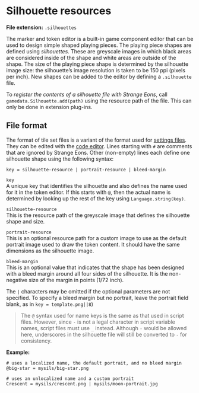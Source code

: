 # Silhouette resources

**File extension:** `.silhouettes`

The marker and token editor is a built-in game component editor that can be used to design simple shaped playing pieces. The playing piece shapes are defined using *silhouettes*. These are greyscale images in which black areas are considered inside of the shape and white areas are outside of the shape. The size of the playing piece shape is determined by the silhouette image size: the silhouette’s image resolution is taken to be 150 ppi (pixels per inch). New shapes can be added to the editor by defining a `.silhouette` file.

To *register the contents of a silhouette file with Strange Eons*, call `gamedata.Silhouette.add(path)` using the resource path of the file. This can only be done in extension plug-ins.

## File format

The format of tile set files is a variant of the format used for [settings files](dm-res-settings.md). They can be edited with the [code editor](dm-code-editor.md). Lines starting with `#` are comments that are ignored by Strange Eons. Other (non-empty) lines each define one silhouette shape using the following syntax:

```properties
key = silhouette-resource | portrait-resource | bleed-margin
```

`key`  
A unique key that identifies the silhouette and also defines the name used for it in the token editor. If this starts with `@`, then the actual name is determined by looking up the rest of the key using `Language.string(key)`.

`silhouette-resource`  
This is the resource path of the greyscale image that defines the silhouette shape and size.

`portrait-resource`  
This is an optional resource path for a custom image to use as the default portrait image used to draw the token content. It should have the same dimensions as the silhouette image.

`bleed-margin`  
This is an optional value that indicates that the shape has been designed with a bleed margin around all four sides of the silhouette. It is the non-negative size of the margin in points (1/72 inch).

The `|` characters may be omitted if the optional parameters are not specified. To specify a bleed margin but no portrait, leave the portrait field blank, as in `key = template.png||8`)

> The `@` syntax used for name keys is the same as that used in script files. However, since `-` is not a legal character in script variable names, script files must use `_` instead. Although `-` would be allowed here, underscores in the silhouette file will still be converted to `-` for consistency.

**Example:**

```properties
# uses a localized name, the default portrait, and no bleed margin
@big-star = mysils/big-star.png

# uses an unlocalized name and a custom portrait
Crescent = mysils/crescent.png | mysils/moon-portrait.jpg
```